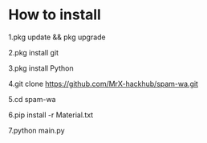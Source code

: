 # How to install
1.pkg update && pkg upgrade

2.pkg install git

3.pkg install Python

4.git clone https://github.com/MrX-hackhub/spam-wa.git

5.cd spam-wa

6.pip install -r Material.txt

7.python main.py
